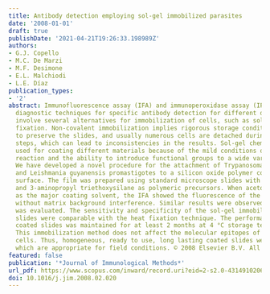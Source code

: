 ```yaml
---
title: Antibody detection employing sol-gel immobilized parasites
date: '2008-01-01'
draft: true
publishDate: '2021-04-21T19:26:33.198989Z'
authors:
- G.J. Copello
- M.C. De Marzi
- M.F. Desimone
- E.L. Malchiodi
- L.E. Díaz
publication_types:
- '2'
abstract: Immunofluorescence assay (IFA) and immunoperoxidase assay (IPA) are useful
  diagnostic techniques for specific antibody detection for different diseases. Both
  involve several alternatives for immobilization of cells, such as solvent or heat
  fixation. Non-covalent immobilization implies rigorous storage conditions at - 20 °C
  to preserve the slides, and usually numerous cells are detached during the washing
  steps, which can lead to inconsistencies in the results. Sol-gel chemistry is usually
  used for coating different materials because of the mild conditions of the polymerization
  reaction and the ability to introduce functional groups to a wide variety of surfaces.
  We have developed a novel procedure for the attachment of Trypanosoma cruzi epimastigotes
  and Leishmania guyanensis promastigotes to a silicon oxide polymer covered glass
  surface. The film was prepared using standard microscope slides with tetraethoxysilane
  and 3-aminopropyl triethoxysilane as polymeric precursors. When acetone was used
  as the major coating solvent, the IFA showed the fluorescence of the attached parasites
  without matrix background interference. Similar results were observed when the IPA
  was evaluated. The sensitivity and specificity of the sol-gel immobilized parasite
  slides were comparable with the heat fixation technique. The performance of the
  coated slides was maintained for at least 2 months at 4 °C storage temperature.
  This immobilization method does not affect the molecular epitopes of the attached
  cells. Thus, homogeneous, ready to use, long lasting coated slides were obtained,
  which are appropriate for field conditions. © 2008 Elsevier B.V. All rights reserved.
featured: false
publication: '*Journal of Immunological Methods*'
url_pdf: https://www.scopus.com/inward/record.uri?eid=2-s2.0-43149102060&doi=10.1016%2fj.jim.2008.02.020&partnerID=40&md5=955e93b8a220def6df685623b756dd06
doi: 10.1016/j.jim.2008.02.020
---
```


